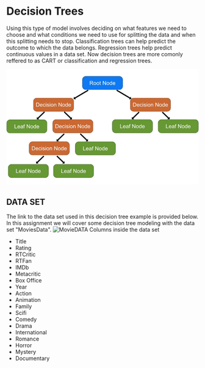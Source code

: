 # Decision Trees
Using this type of model involves deciding on what features we need to choose and what conditions we need to use for splitting the data and when this splitting needs to stop. Classification trees can help predict the outcome to which the data belongs. Regression trees help predict continuous values in a data set. Now decision trees are more comonly reffered to as CART or classification and regression trees.

![DecisionTree](Decision_Tree_Example1.jpeg)

## DATA SET

The link to the data set used in this decision tree example is provided below. In this assignment we will cover some decision tree modeling with the data set "MoviesData".
![MovieDATA](https://www.kaggle.com/datasets/antallen/comparing-numerical-movie-review-scores)
Columns inside the data set
- Title
- Rating
- RTCritic
- RTFan
- IMDb
- Metacritic
- Box Office
- Year
- Action
- Animation
- Family
- Scifi
- Comedy
- Drama
- International
- Romance
- Horror
- Mystery
- Documentary

